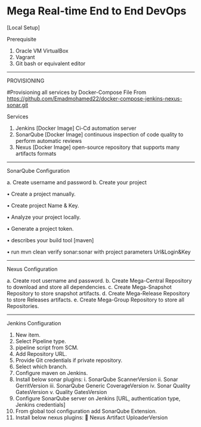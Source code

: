 ﻿# Mega Real-time End to End DevOps
 [Local Setup]
 
 Prerequisite
1.	Oracle VM VirtualBox
2.	Vagrant
3.	Git bash or equivalent editor

__________________________________________________________________________________________________________________________________________________________________

PROVISIONING

#Provisioning all services by Docker-Compose File From https://github.com/Emadmohamed22/docker-compose-jenkins-nexus-sonar.git

Services 
1.	Jenkins [Docker Image]
Ci-Cd automation server
2.	SonarQube [Docker Image]
continuous inspection of code quality to perform automatic reviews
3.	Nexus [Docker Image]
open-source repository that supports many artifacts formats

__________________________________________________________________________________________________________________________________________________________________

SonarQube Configuration

a.	Create username and password
b.	Create your project 

•	Create a project manually.

•	Create project Name & Key.

•	Analyze your project locally.

•	Generate a project token.

•	describes your build tool [maven]

•	run mvn clean verify sonar:sonar with project parameters Url&Login&Key 


__________________________________________________________________________________________________________________________________________________________________

Nexus Configuration

a.	Create root username and password.
b.	Create Mega-Central Repository to download and store all dependencies.
c.	Create Mega-Snapshot Repository to store snapshot artifacts.
d.	Create Mega-Release Repository to store Releases artifacts.
e.	Create Mega-Group Repository to store all Repositories.

__________________________________________________________________________________________________________________________________________________________________

Jenkins Configuration

1.	New item.
2.	Select Pipeline type.
3.	pipeline script from SCM.
4.	Add Repository URL.
5.	Provide Git credentials if private repository.
6.	Select which branch.
7.	Configure maven on Jenkins.
8.	Install below sonar plugins: 
i.	SonarQube ScannerVersion
ii.	Sonar GerritVersion
iii.	SonarQube Generic CoverageVersion
iv.	Sonar Quality GatesVersion
v.	Quality GatesVersion
9.	Configure SonarQube server on Jenkins [URL, authentication type, Jenkins credentials]
10.	From global tool configuration add SonarQube Extension. 
11.	Install below nexus plugins:
	Nexus Artifact UploaderVersion


